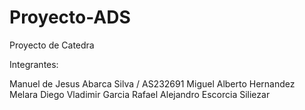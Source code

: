 # Proyecto-ADS
Proyecto de Catedra

Integrantes:

Manuel de Jesus Abarca Silva / AS232691
Miguel Alberto Hernandez Melara
Diego Vladimir Garcia
Rafael Alejandro Escorcia Siliezar
